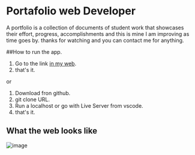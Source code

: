 
# Portafolio web Developer 

A portfolio is a collection of documents of student work that showcases their effort, progress, accomplishments and this is mine I am improving as time goes by. thanks for watching and you can contact me for anything.

##How to run the app.
1. Go to the link [in my web](https://jorgegso.github.io/reactPortafolio/).
2. that's it.

or 

1. Download  fron github.
2. git clone URL.
3. Run a localhost or go with Live Server from vscode.
4. that's it.


## What the web looks like

![image](https://user-images.githubusercontent.com/63064991/172086758-3f7b39de-1b85-4ea3-942b-8426c8b4ed39.png)

